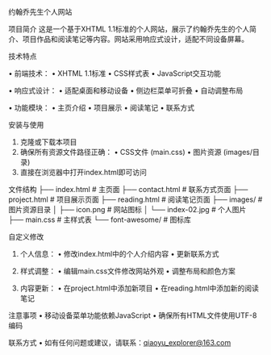 约翰乔先生个人网站

项目简介
这是一个基于XHTML 1.1标准的个人网站，展示了约翰乔先生的个人简介、项目作品和阅读笔记等内容。网站采用响应式设计，适配不同设备屏幕。

技术特点

• 前端技术：
  • XHTML 1.1标准
  • CSS样式表
  • JavaScript交互功能

• 响应式设计：
  • 适配桌面和移动设备
  • 侧边栏菜单可折叠
  • 自动调整布局
  
• 功能模块：
  • 主页介绍
  • 项目展示
  • 阅读笔记
  • 联系方式

安装与使用
1. 克隆或下载本项目
2. 确保所有资源文件路径正确：
   • CSS文件 (main.css)
   • 图片资源 (images/目录)
3. 直接在浏览器中打开index.html即可访问

文件结构
├── index.html          # 主页面
├── contact.html        # 联系方式页面
├── project.html        # 项目展示页面
├── reading.html        # 阅读笔记页面
├── images/             # 图片资源目录
│   ├── icon.png        # 网站图标
│   └── index-02.jpg    # 个人图片
├── main.css            # 主样式表
└── font-awesome/       # 图标库


自定义修改

1. 个人信息：
   • 修改index.html中的个人介绍内容
   • 更新联系方式

2. 样式调整：
   • 编辑main.css文件修改网站外观
   • 调整布局和颜色方案

3. 内容更新：
   • 在project.html中添加新项目
   • 在reading.html中添加新的阅读笔记

注意事项
• 移动设备菜单功能依赖JavaScript
• 确保所有HTML文件使用UTF-8编码

联系方式
• 如有任何问题或建议，请联系：qiaoyu_explorer@163.com

